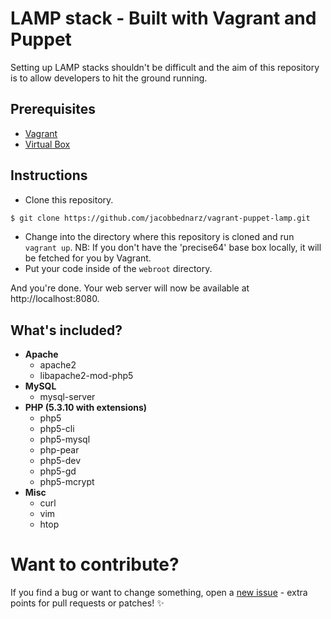 # LAMP stack - Built with Vagrant and Puppet

Setting up LAMP stacks shouldn't be difficult and the aim of this repository is
to allow developers to hit the ground running.

## Prerequisites

- [Vagrant](http://www.vagrantup.com/)
- [Virtual Box](https://www.virtualbox.org/)

## Instructions

- Clone this repository.
```sh
$ git clone https://github.com/jacobbednarz/vagrant-puppet-lamp.git
```
- Change into the directory where this repository is cloned and run `vagrant up`. NB: If you don't have the 'precise64' base box locally, it will be fetched for you by Vagrant.
- Put your code inside of the `webroot` directory.

And you're done. Your web server will now be available at http://localhost:8080.

## What's included?

- **Apache**
  - apache2
  - libapache2-mod-php5
- **MySQL**
  - mysql-server
- **PHP (5.3.10 with extensions)**
  - php5
  - php5-cli
  - php5-mysql
  - php-pear
  - php5-dev
  - php5-gd
  - php5-mcrypt
- **Misc**
  - curl
  - vim
  - htop

# Want to contribute?

If you find a bug or want to change something, open a [new issue](https://github.com/jacobbednarz/vagrant-puppet-lamp/issues/new) - extra points for pull requests or patches! :sparkles:

